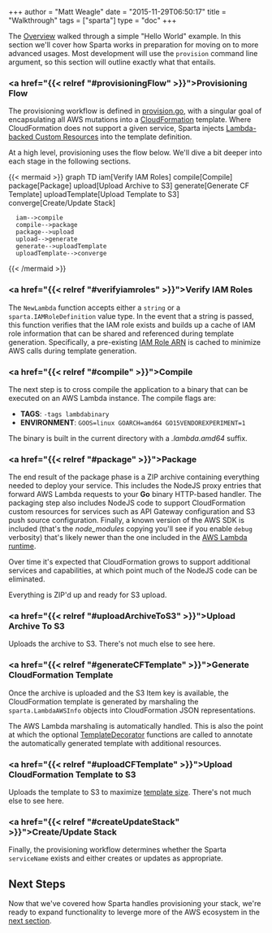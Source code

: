 +++
author = "Matt Weagle"
date = "2015-11-29T06:50:17"
title = "Walkthrough"
tags = ["sparta"]
type = "doc"
+++

The [Overview](/docs/overview) walked through a simple "Hello World" example.  In this section we'll cover how Sparta works in preparation for moving on to more advanced usages.  Most development will use the `provision` command line argument, so this section will outline exactly what that entails.

### <a href="{{< relref "#provisioningFlow" >}}">Provisioning Flow</a>

The provisioning workflow is defined in [provision.go](https://github.com/mweagle/Sparta/blob/master/provision.go), with a singular goal of encapsulating all AWS mutations into a [CloudFormation](http://docs.aws.amazon.com/AWSCloudFormation/latest/UserGuide/Welcome.html) template.  Where CloudFormation does not support a given service, Sparta injects [Lambda-backed Custom Resources](http://docs.aws.amazon.com/AWSCloudFormation/latest/UserGuide/template-custom-resources-lambda.html) into the template definition.

At a high level, provisioning uses the flow below.  We'll dive a bit deeper into each stage in the following sections.

{{< mermaid >}}
    graph TD
      iam[Verify IAM Roles]
      compile[Compile]
      package[Package]
      upload[Upload Archive to S3]
      generate[Generate CF Template]
      uploadTemplate[Upload Template to S3]
      converge[Create/Update Stack]

      iam-->compile
      compile-->package
      package-->upload
      upload-->generate
      generate-->uploadTemplate
      uploadTemplate-->converge
{{< /mermaid >}}

### <a href="{{< relref "#verifyiamroles" >}}">Verify IAM Roles</a>
The `NewLambda` function accepts either a `string` or a `sparta.IAMRoleDefinition` value type.  In the event that a string is passed, this function verifies that the IAM role exists and builds up a cache of IAM role information that can be shared and referenced during template generation. Specifically, a pre-existing [IAM Role ARN](http://docs.aws.amazon.com/IAM/latest/UserGuide/reference_identifiers.html#identifiers-arns) is cached to minimize AWS calls during template generation.

### <a href="{{< relref "#compile" >}}">Compile</a>
The next step is to cross compile the application to a binary that can be executed on an AWS Lambda instance.  The compile flags are:

  * **TAGS**:         `-tags lambdabinary`
  * **ENVIRONMENT**:  `GOOS=linux GOARCH=amd64 GO15VENDOREXPERIMENT=1`

The binary is built in the current directory with a _.lambda.amd64_ suffix.  

### <a href="{{< relref "#package" >}}">Package</a>

The end result of the package phase is a ZIP archive containing everything needed to deploy your service.
This includes the NodeJS proxy entries that forward AWS Lambda requests to your **Go** binary HTTP-based handler.  The packaging step also includes NodeJS code to support CloudFormation custom resources for services such as
API Gateway configuration and S3 push source configuration.  Finally, a known version of the AWS SDK is included (that's the _node_modules_ copying you'll see if you enable `debug` verbosity) that's likely newer than the one included in the [AWS Lambda runtime](https://aws.amazon.com/releasenotes/AWS-Lambda).

Over time it's expected that CloudFormation grows to support additional services and capabilities, at which point much of the NodeJS code can be eliminated.  

Everything is ZIP'd up and ready for S3 upload.

### <a href="{{< relref "#uploadArchiveToS3" >}}">Upload Archive To S3</a>

Uploads the archive to S3.  There's not much else to see here.

### <a href="{{< relref "#generateCFTemplate" >}}">Generate CloudFormation Template</a>

Once the archive is uploaded and the S3 Item key is available, the  CloudFormation template is generated by marshaling the `sparta.LambdaAWSInfo` objects into CloudFormation JSON representations.

The AWS Lambda marshaling is automatically handled.  This is also the point at which the optional [TemplateDecorator](https://github.com/mweagle/Sparta/blob/master/sparta.go#L192) functions are called to annotate the automatically generated template with additional resources.

### <a href="{{< relref "#uploadCFTemplate" >}}">Upload CloudFormation Template to S3</a>

Uploads the template to S3 to maximize [template size](http://docs.aws.amazon.com/AWSCloudFormation/latest/UserGuide/cloudformation-limits.html).  There's not much else to see here.

### <a href="{{< relref "#createUpdateStack" >}}">Create/Update Stack</a>

Finally, the provisioning workflow determines whether the Sparta `serviceName` exists and either creates or updates as appropriate.

## Next Steps

Now that we've covered how Sparta handles provisioning your stack, we're ready to expand functionality to leverge more of the AWS ecosystem in the [next section](/docs/eventsources/).
